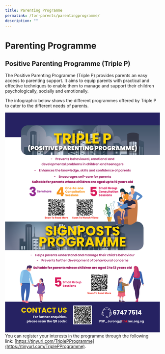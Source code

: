 ```yaml
---
title: Parenting Programme
permalink: /for-parents/parentingprogramme/
description: ""
---
```


Parenting Programme
===================

Positive Parenting Programme (Triple P)
---------------------------------------

  

The Positive Parenting Programme (Triple P) provides parents an easy access to parenting support. It aims to equip parents with practical and effective techniques to enable them to manage and support their children psychologically, socially and emotionally.

  

The infographic below shows the different programmes offered by Triple P to cater to the different needs of parents.

![](/images/parenting.png)
You can register your interests in the programme through the following link: [https://tinyurl.com/TriplePProgramme](https://tinyurl.com/TriplePProgramme).